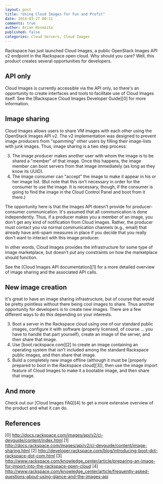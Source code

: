 ```yaml
---
layout: post
title: "Using Cloud Images for Fun and Profit"
date: 2014-03-27 00:11
comments: true
author: Brian Rosmaita
published: false
categories: Cloud Servers, Cloud Images
---
```


Rackspace has just launched Cloud Images, a public OpenStack Images
API v2 endpoint in the Rackspace open cloud.  Why should you care?
Well, this product creates several opportunities for developers.

## API only

Cloud Images is currently accessible via the API only, so there's an
opportunity to create interfaces and tools to facilitate use of Cloud
Images itself.  See the [Rackspace Cloud Images Developer Guide][0] for
more information.

## Image sharing

Cloud Images allows users to share VM images with each other using the
OpenStack Images API v2.  The v2 implementation was designed to
prevent image producers from "spamming" other users by filling their
image-lists with junk images.  Thus, image sharing is a two step
process:

3. The image producer makes another user with whom the image is to be
shared a "member" of that image.  Once this happens, the image member
can boot servers from that image immediately (as long as they know its
UUID).
3. The image consumer can "accept" the image to make it appear in his
or her image list.  (But note that this isn't necessary in order for
the consumer to use the image.  It is necessary, though, if the
consumer is going to find the image in the Cloud Control Panel and
boot from it there.)

The opportunity here is that the Images API doesn't provide for
producer-consumer communication.  It's assumed that all communication
is done independently.  Thus, if a producer makes you a member of an
image, you don't get any kind of notification from Cloud Images.
Rather, the producer must contact you via normal communication
channels (e.g., email) that already have anti-spam measures in place
if you decide that you really don't want to interact with this image
producer.

In other words, Cloud Images provides the infrastructure for some type
of image marketplace, but doesn't put any constraints on how the
marketplace should function.

See the [Cloud Images API documentation][1] for a more detailed overview of
image sharing and the associated API calls.

## New image creation

It's great to have an image sharing infrastructure, but of course that
would be pretty pointless without there being cool images to share.
Thus another opportunity for developers is to create new images.
There are a few different ways to do this depending on your interests.

3. Boot a server in the Rackspace cloud using one of our standard
public images, configure it with software (properly licensed, of
course ... you have to handle that part yourself), create an image of
the server, and then share that image.
3. Use [boot.rackspace.com][2] to create an image containing an
operating system that isn't included among the standard Rackspace
public images, and then share that image.
3. Build a completely new image offline (although it must be [properly
prepared to boot in the Rackspace cloud][3]), then use the image
import feature of Cloud Images to make it a bootable image, and then
share that image.

## And more

Check out our [Cloud Images FAQ][4] to get a more extensive overview
of the product and what it can do.

## References

[0] http://docs.rackspace.com/images/api/v2/ci-devguide/content/index.html
[1] http://docs.rackspace.com/images/api/v2/ci-devguide/content/image-sharing.html
[2] http://developer.rackspace.com/blog/introducing-boot-dot-rackspace-dot-com.html
[3] http://www.rackspace.com/knowledge_center/article/preparing-an-image-for-import-into-the-rackspace-open-cloud
[4] http://www.rackspace.com/knowledge_center/article/frequently-asked-questions-about-using-glance-and-the-images-api
